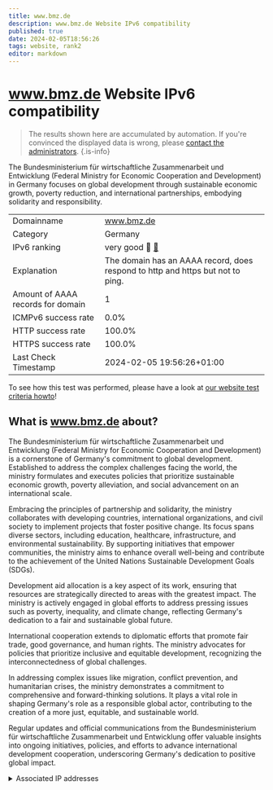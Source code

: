 ```yaml
---
title: www.bmz.de
description: www.bmz.de Website IPv6 compatibility
published: true
date: 2024-02-05T18:56:26
tags: website, rank2
editor: markdown
---
```


# www.bmz.de Website IPv6 compatibility

> The results shown here are accumulated by automation. If you're convinced the displayed data is wrong, please [contact the administrators](/howto/chat). 
{.is-info}

The Bundesministerium für wirtschaftliche Zusammenarbeit und Entwicklung (Federal Ministry for Economic Cooperation and Development) in Germany focuses on global development through sustainable economic growth, poverty reduction, and international partnerships, embodying solidarity and responsibility.


|   |   |
| - | - |
| Domainname | www.bmz.de
| Category | Germany |
| IPv6 ranking | very good :2nd_place_medal: [🔗](/howto/ranking) |
| Explanation | The domain has an AAAA record, does respond to http and https but not to ping. |
| Amount of AAAA records for domain | 1 |
| ICMPv6 success rate | 0.0%|
| HTTP success rate | 100.0% |
| HTTPS success rate | 100.0% |
| Last Check Timestamp | 2024-02-05 19:56:26+01:00 |

To see how this test was performed, please have a look at [our website test criteria howto](/howto/testcriteria/website)!


## What is www.bmz.de about?
The Bundesministerium für wirtschaftliche Zusammenarbeit und Entwicklung (Federal Ministry for Economic Cooperation and Development) is a cornerstone of Germany's commitment to global development. Established to address the complex challenges facing the world, the ministry formulates and executes policies that prioritize sustainable economic growth, poverty alleviation, and social advancement on an international scale.

Embracing the principles of partnership and solidarity, the ministry collaborates with developing countries, international organizations, and civil society to implement projects that foster positive change. Its focus spans diverse sectors, including education, healthcare, infrastructure, and environmental sustainability. By supporting initiatives that empower communities, the ministry aims to enhance overall well-being and contribute to the achievement of the United Nations Sustainable Development Goals (SDGs).

Development aid allocation is a key aspect of its work, ensuring that resources are strategically directed to areas with the greatest impact. The ministry is actively engaged in global efforts to address pressing issues such as poverty, inequality, and climate change, reflecting Germany's dedication to a fair and sustainable global future.

International cooperation extends to diplomatic efforts that promote fair trade, good governance, and human rights. The ministry advocates for policies that prioritize inclusive and equitable development, recognizing the interconnectedness of global challenges.

In addressing complex issues like migration, conflict prevention, and humanitarian crises, the ministry demonstrates a commitment to comprehensive and forward-thinking solutions. It plays a vital role in shaping Germany's role as a responsible global actor, contributing to the creation of a more just, equitable, and sustainable world.

Regular updates and official communications from the Bundesministerium für wirtschaftliche Zusammenarbeit und Entwicklung offer valuable insights into ongoing initiatives, policies, and efforts to advance international development cooperation, underscoring Germany's dedication to positive global impact.



<details>
<summary>Associated IP addresses</summary>

2a03:d400:24:0:185:132:24:40

</details>
